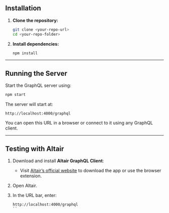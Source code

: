 ## Installation

1. **Clone the repository:**

   ```bash
   git clone <your-repo-url>
   cd <your-repo-folder>
   ```

2. **Install dependencies:**

   ```bash
   npm install
   ```

---

## Running the Server

Start the GraphQL server using:

```bash
npm start
```

The server will start at:

```
http://localhost:4000/graphql
```

You can open this URL in a browser or connect to it using any GraphQL client.

---

## Testing with Altair

1. Download and install **Altair GraphQL Client**:

   - Visit [Altair’s official website](https://altair.sirmuel.design/) to download the app or use the browser extension.

2. Open Altair.

3. In the URL bar, enter:

   ```
   http://localhost:4000/graphql
   ``
   ```

```

```
